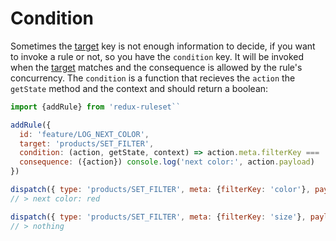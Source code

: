 # Condition

Sometimes the [target](./target.md) key is not enough information to decide, if you want to invoke a rule or not, so you have the `condition` key. It will be invoked when the [target](./target.md) matches and the consequence is allowed by the rule's concurrency. The `condition` is a function that recieves the `action` the `getState` method and the context and should return a boolean:



```javascript
import {addRule} from 'redux-ruleset``

addRule({
  id: 'feature/LOG_NEXT_COLOR',
  target: 'products/SET_FILTER',
  condition: (action, getState, context) => action.meta.filterKey === 'color',
  consequence: ({action}) console.log('next color:', action.payload)
})

dispatch({ type: 'products/SET_FILTER', meta: {filterKey: 'color'}, payload: 'red' })
// > next color: red

dispatch({ type: 'products/SET_FILTER', meta: {filterKey: 'size'}, payload: '30' })
// > nothing
```